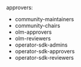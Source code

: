 approvers:
  - community-maintainers
  - community-chairs
  - olm-approvers
  - olm-reviewers
  - operator-sdk-admins
  - operator-sdk-approvers
  - operator-sdk-reviewers
